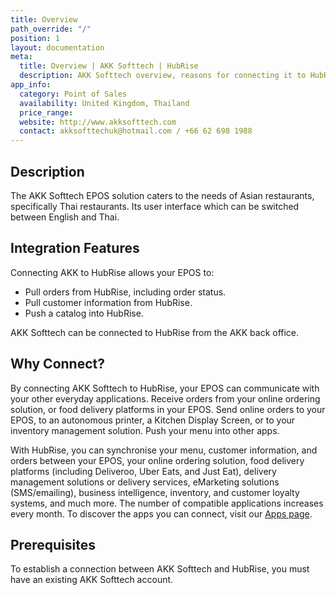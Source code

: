 ```yaml
---
title: Overview
path_override: "/"
position: 1
layout: documentation
meta:
  title: Overview | AKK Softtech | HubRise
  description: AKK Softtech overview, reasons for connecting it to HubRise and summary of integrated features. Synchronise data between AKK Softtech and your other apps.
app_info:
  category: Point of Sales
  availability: United Kingdom, Thailand
  price_range:
  website: http://www.akksofttech.com
  contact: akksofttechuk@hotmail.com / +66 62 698 1988
---
```


## Description

The AKK Softtech EPOS solution caters to the needs of Asian restaurants, specifically Thai restaurants. Its user interface which can be switched between English and Thai.

## Integration Features

Connecting AKK to HubRise allows your EPOS to:

- Pull orders from HubRise, including order status.
- Pull customer information from HubRise.
- Push a catalog into HubRise.

AKK Softtech can be connected to HubRise from the AKK back office.

## Why Connect?

By connecting AKK Softtech to HubRise, your EPOS can communicate with your other everyday applications. Receive orders from your online ordering solution, or food delivery platforms in your EPOS. Send online orders to your EPOS, to an autonomous printer, a Kitchen Display Screen, or to your inventory management solution. Push your menu into other apps.

With HubRise, you can synchronise your menu, customer information, and orders between your EPOS, your online ordering solution, food delivery platforms (including Deliveroo, Uber Eats, and Just Eat), delivery management solutions or delivery services, eMarketing solutions (SMS/emailing), business intelligence, inventory, and customer loyalty systems, and much more. The number of compatible applications increases every month. To discover the apps you can connect, visit our [Apps page](/apps).

## Prerequisites

To establish a connection between AKK Softtech and HubRise, you must have an existing AKK Softtech account.
